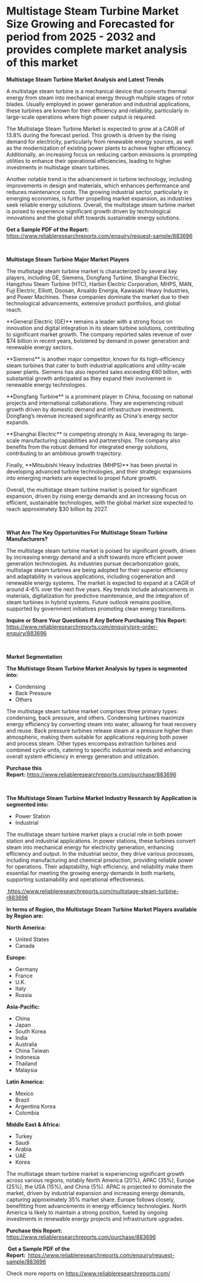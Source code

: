 <p><h1>Multistage Steam Turbine Market Size Growing and Forecasted for period from 2025 - 2032 and provides complete market analysis of this market</h1></p><p><strong>Multistage Steam Turbine Market Analysis and Latest Trends</strong></p>
<p><p>A multistage steam turbine is a mechanical device that converts thermal energy from steam into mechanical energy through multiple stages of rotor blades. Usually employed in power generation and industrial applications, these turbines are known for their efficiency and reliability, particularly in large-scale operations where high power output is required. </p><p>The Multistage Steam Turbine Market is expected to grow at a CAGR of 13.8% during the forecast period. This growth is driven by the rising demand for electricity, particularly from renewable energy sources, as well as the modernization of existing power plants to achieve higher efficiency. Additionally, an increasing focus on reducing carbon emissions is prompting utilities to enhance their operational efficiencies, leading to higher investments in multistage steam turbines. </p><p>Another notable trend is the advancement in turbine technology, including improvements in design and materials, which enhances performance and reduces maintenance costs. The growing industrial sector, particularly in emerging economies, is further propelling market expansion, as industries seek reliable energy solutions. Overall, the multistage steam turbine market is poised to experience significant growth driven by technological innovations and the global shift towards sustainable energy solutions.</p></p>
<p><strong>Get a Sample PDF of the Report:&nbsp;</strong> <a href="https://www.reliableresearchreports.com/enquiry/request-sample/883696?utm_campaign=2098&utm_medium=2&utm_source=Github&utm_content=ia&utm_term=18022025&utm_id=multistage-steam-turbine">https://www.reliableresearchreports.com/enquiry/request-sample/883696</a></p>
<p>&nbsp;</p>
<p><strong>Multistage Steam Turbine Major Market Players</strong></p>
<p><p>The multistage steam turbine market is characterized by several key players, including GE, Siemens, Dongfang Turbine, Shanghai Electric, Hangzhou Steam Turbine (HTC), Harbin Electric Corporation, MHPS, MAN, Fuji Electric, Elliott, Doosan, Ansaldo Energia, Kawasaki Heavy Industries, and Power Machines. These companies dominate the market due to their technological advancements, extensive product portfolios, and global reach.</p><p>**General Electric (GE)** remains a leader with a strong focus on innovation and digital integration in its steam turbine solutions, contributing to significant market growth. The company reported sales revenue of over $74 billion in recent years, bolstered by demand in power generation and renewable energy sectors.</p><p>**Siemens** is another major competitor, known for its high-efficiency steam turbines that cater to both industrial applications and utility-scale power plants. Siemens has also reported sales exceeding €60 billion, with substantial growth anticipated as they expand their involvement in renewable energy technologies.</p><p>**Dongfang Turbine** is a prominent player in China, focusing on national projects and international collaborations. They are experiencing robust growth driven by domestic demand and infrastructure investments. Dongfang’s revenue increased significantly as China's energy sector expands.</p><p>**Shanghai Electric** is competing strongly in Asia, leveraging its large-scale manufacturing capabilities and partnerships. The company also benefits from the robust demand for integrated energy solutions, contributing to an ambitious growth trajectory.</p><p>Finally, **Mitsubishi Heavy Industries (MHPS)** has been pivotal in developing advanced turbine technologies, and their strategic expansions into emerging markets are expected to propel future growth.</p><p>Overall, the multistage steam turbine market is poised for significant expansion, driven by rising energy demands and an increasing focus on efficient, sustainable technologies, with the global market size expected to reach approximately $30 billion by 2027.</p></p>
<p>&nbsp;</p>
<p><strong>What Are The Key Opportunities For Multistage Steam Turbine Manufacturers?</strong></p>
<p><p>The multistage steam turbine market is poised for significant growth, driven by increasing energy demand and a shift towards more efficient power generation technologies. As industries pursue decarbonization goals, multistage steam turbines are being adopted for their superior efficiency and adaptability in various applications, including cogeneration and renewable energy systems. The market is expected to expand at a CAGR of around 4-6% over the next five years. Key trends include advancements in materials, digitalization for predictive maintenance, and the integration of steam turbines in hybrid systems. Future outlook remains positive, supported by government initiatives promoting clean energy transitions.</p></p>
<p><strong>Inquire or Share Your Questions If Any Before Purchasing This Report:</strong> <a href="https://www.reliableresearchreports.com/enquiry/pre-order-enquiry/883696?utm_campaign=2098&utm_medium=2&utm_source=Github&utm_content=ia&utm_term=18022025&utm_id=multistage-steam-turbine">https://www.reliableresearchreports.com/enquiry/pre-order-enquiry/883696</a></p>
<p>&nbsp;</p>
<p><strong>Market Segmentation</strong></p>
<p><strong>The Multistage Steam Turbine Market Analysis by types is segmented into:</strong></p>
<p><ul><li>Condensing</li><li>Back Pressure</li><li>Others</li></ul></p>
<p><p>The multistage steam turbine market comprises three primary types: condensing, back pressure, and others. Condensing turbines maximize energy efficiency by converting steam into water, allowing for heat recovery and reuse. Back pressure turbines release steam at a pressure higher than atmospheric, making them suitable for applications requiring both power and process steam. Other types encompass extraction turbines and combined cycle units, catering to specific industrial needs and enhancing overall system efficiency in energy generation and utilization.</p></p>
<p><strong>Purchase this Report:&nbsp;</strong><a href="https://www.reliableresearchreports.com/purchase/883696?utm_campaign=2098&utm_medium=2&utm_source=Github&utm_content=ia&utm_term=18022025&utm_id=multistage-steam-turbine">https://www.reliableresearchreports.com/purchase/883696</a></p>
<p>&nbsp;</p>
<p><strong>The Multistage Steam Turbine Market Industry Research by Application is segmented into:</strong></p>
<p><ul><li>Power Station</li><li>Industrial</li></ul></p>
<p><p>The multistage steam turbine market plays a crucial role in both power station and industrial applications. In power stations, these turbines convert steam into mechanical energy for electricity generation, enhancing efficiency and output. In the industrial sector, they drive various processes, including manufacturing and chemical production, providing reliable power for operations. Their adaptability, high efficiency, and reliability make them essential for meeting the growing energy demands in both markets, supporting sustainability and operational effectiveness.</p></p>
<p><a href="https://www.reliableresearchreports.com/multistage-steam-turbine-r883696?utm_campaign=2098&utm_medium=2&utm_source=Github&utm_content=ia&utm_term=18022025&utm_id=multistage-steam-turbine">&nbsp;https://www.reliableresearchreports.com/multistage-steam-turbine-r883696</a></p>
<p><strong>In terms of Region, the Multistage Steam Turbine Market Players available by Region are:</strong></p>
<p>
    <p> <strong> North America: </strong>
        <ul>
            <li>United States</li>
            <li>Canada</li>
        </ul>
        </p> 
    <p> <strong> Europe: </strong>
        <ul>
            <li>Germany</li>
            <li>France</li>
            <li>U.K.</li>
            <li>Italy</li>
            <li>Russia</li>
        </ul>
        </p> 
    <p> <strong> Asia-Pacific: </strong>
        <ul>
            <li>China</li>
            <li>Japan</li>
            <li>South Korea</li>
            <li>India</li>
            <li>Australia</li>
            <li>China Taiwan</li>
            <li>Indonesia</li>
            <li>Thailand</li>
            <li>Malaysia</li>
        </ul>
        </p> 
    <p> <strong> Latin America: </strong>
        <ul>
            <li>Mexico</li>
            <li>Brazil</li>
            <li>Argentina Korea</li>
            <li>Colombia</li>
        </ul>
        </p> 
    <p> <strong> Middle East & Africa: </strong>
        <ul>
            <li>Turkey</li>
            <li>Saudi</li>
            <li>Arabia</li>
            <li>UAE</li>
            <li>Korea</li>
        </ul>
    </p>
    </p>
<p><p>The multistage steam turbine market is experiencing significant growth across various regions, notably North America (20%), APAC (35%), Europe (25%), the USA (15%), and China (5%). APAC is projected to dominate the market, driven by industrial expansion and increasing energy demands, capturing approximately 35% market share. Europe follows closely, benefitting from advancements in energy efficiency technologies. North America is likely to maintain a strong position, fueled by ongoing investments in renewable energy projects and infrastructure upgrades.</p></p>
<p><strong>Purchase this Report: </strong><a href="https://www.reliableresearchreports.com/purchase/883696?utm_campaign=2098&utm_medium=2&utm_source=Github&utm_content=ia&utm_term=18022025&utm_id=multistage-steam-turbine">https://www.reliableresearchreports.com/purchase/883696</a></p>
<p>&nbsp;<strong>Get a Sample PDF of the Report:&nbsp;&nbsp;</strong><a href="https://www.reliableresearchreports.com/enquiry/request-sample/883696?utm_campaign=2098&utm_medium=2&utm_source=Github&utm_content=ia&utm_term=18022025&utm_id=multistage-steam-turbine">https://www.reliableresearchreports.com/enquiry/request-sample/883696</a></p>
<p><strong></strong></p>
<p>Check more reports on <a href="https://www.reliableresearchreports.com/?utm_campaign=2098&utm_medium=2&utm_source=Github&utm_content=ia&utm_term=18022025&utm_id=multistage-steam-turbine">https://www.reliableresearchreports.com/</a></p>